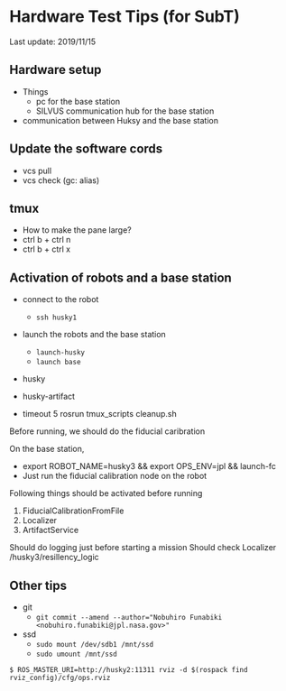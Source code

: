 # Hardware Test Tips (for SubT)
Last update: 2019/11/15

## Hardware setup
- Things
  - pc for the base station
  - SILVUS communication hub for the base station
- communication between Huksy and the base station

## Update the software cords
- vcs pull
- vcs check (gc: alias)

## tmux
- How to make the pane large?
- ctrl b + ctrl n
- ctrl b + ctrl x

## Activation of robots and a base station
- connect to the robot
  - `ssh husky1`
- launch the robots and the base station
  - `launch-husky`
  - `launch base`

- husky
- husky-artifact

- timeout 5 rosrun tmux_scripts cleanup.sh

Before running, we should do the fiducial caribration

On the base station,
- export ROBOT_NAME=husky3 && export OPS_ENV=jpl && launch-fc
- Just run the fiducial calibration node on the robot

Following things should be activated before running
1. FiducialCalibrationFromFile
2. Localizer
3. ArtifactService

Should do logging just before starting a mission
Should check Localizer /husky3/resillency_logic

## Other tips

- git
  - `git commit --amend --author="Nobuhiro Funabiki <nobuhiro.funabiki@jpl.nasa.gov>"`
- ssd
  - `sudo mount /dev/sdb1 /mnt/ssd`
  - `sudo umount /mnt/ssd`

```
$ ROS_MASTER_URI=http://husky2:11311 rviz -d $(rospack find rviz_config)/cfg/ops.rviz
```